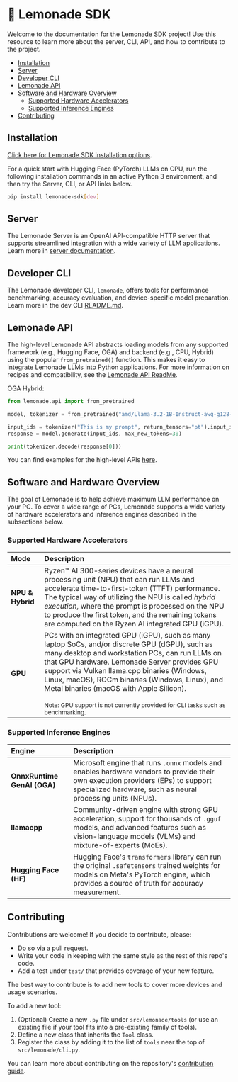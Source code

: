 # 🍋 Lemonade SDK

Welcome to the documentation for the Lemonade SDK project! Use this resource to learn more about the server, CLI, API, and how to contribute to the project.

<div class="hide-in-mkdocs">

- [Installation](#installation)
- [Server](#server)
- [Developer CLI](#developer-cli)
- [Lemonade API](#lemonade-api)
- [Software and Hardware Overview](#software-and-hardware-overview)
  - [Supported Hardware Accelerators](#supported-hardware-accelerators)
  - [Supported Inference Engines](#supported-inference-engines)
- [Contributing](#contributing)
</div>

## Installation


[Click here for Lemonade SDK installation options](https://lemonade-server.ai/install_options.html).

For a quick start with Hugging Face (PyTorch) LLMs on CPU, run the following installation commands in an active Python 3 environment, and then try the Server, CLI, or API links below.

```bash
pip install lemonade-sdk[dev]
```

## Server

The Lemonade Server is an OpenAI API-compatible HTTP server that supports streamlined integration with a wide variety of LLM applications. Learn more in [server documentation](https://lemonade-server.ai/docs/).

## Developer CLI

The Lemonade developer CLI, `lemonade`, offers tools for performance benchmarking, accuracy evaluation, and device-specific model preparation. Learn more in the dev CLI [README.md](./dev_cli/README.md).

## Lemonade API

The high-level Lemonade API abstracts loading models from any supported framework (e.g., Hugging Face, OGA) and backend (e.g., CPU, Hybrid) using the popular `from_pretrained()` function. This makes it easy to integrate Lemonade LLMs into Python applications. For more information on recipes and compatibility, see the [Lemonade API ReadMe](./lemonade_api.md).

OGA Hybrid:
```python
from lemonade.api import from_pretrained

model, tokenizer = from_pretrained("amd/Llama-3.2-1B-Instruct-awq-g128-int4-asym-fp16-onnx-hybrid", recipe="oga-hybrid")

input_ids = tokenizer("This is my prompt", return_tensors="pt").input_ids
response = model.generate(input_ids, max_new_tokens=30)

print(tokenizer.decode(response[0]))
```

You can find examples for the high-level APIs [here](https://github.com/lemonade-sdk/lemonade/tree/main/examples).

## Software and Hardware Overview

The goal of Lemonade is to help achieve maximum LLM performance on your PC. To cover a wide range of PCs, Lemonade supports a wide variety of hardware accelerators and inference engines described in the subsections below.

### Supported Hardware Accelerators

| Mode | Description |
| :--- | :--- |
| **NPU & Hybrid** | Ryzen™ AI 300-series devices have a neural processing unit (NPU) that can run LLMs and accelerate time-to-first-token (TTFT) performance. The typical way of utilizing the NPU is called *hybrid execution*, where the prompt is processed on the NPU to produce the first token, and the remaining tokens are computed on the Ryzen AI integrated GPU (iGPU). |
| **GPU** | PCs with an integrated GPU (iGPU), such as many laptop SoCs, and/or discrete GPU (dGPU), such as many desktop and workstation PCs, can run LLMs on that GPU hardware. Lemonade Server provides GPU support via Vulkan llama.cpp binaries (Windows, Linux, macOS), ROCm binaries (Windows, Linux), and Metal binaries (macOS with Apple Silicon).<br/><br/> <sub>Note: GPU support is not currently provided for CLI tasks such as benchmarking.</sub> |

### Supported Inference Engines
| Engine | Description |
| :--- | :--- |
| **OnnxRuntime GenAI (OGA)** | Microsoft engine that runs `.onnx` models and enables hardware vendors to provide their own execution providers (EPs) to support specialized hardware, such as neural processing units (NPUs). |
| **llamacpp** | Community-driven engine with strong GPU acceleration, support for thousands of `.gguf` models, and advanced features such as vision-language models (VLMs) and mixture-of-experts (MoEs). |
| **Hugging Face (HF)** | Hugging Face's `transformers` library can run the original `.safetensors` trained weights for models on Meta's PyTorch engine, which provides a source of truth for accuracy measurement. |

## Contributing

Contributions are welcome! If you decide to contribute, please:

- Do so via a pull request.
- Write your code in keeping with the same style as the rest of this repo's code.
- Add a test under `test/` that provides coverage of your new feature.

The best way to contribute is to add new tools to cover more devices and usage scenarios.

To add a new tool:

1. (Optional) Create a new `.py` file under `src/lemonade/tools` (or use an existing file if your tool fits into a pre-existing family of tools).
1. Define a new class that inherits the `Tool` class.
1. Register the class by adding it to the list of `tools` near the top of `src/lemonade/cli.py`.

You can learn more about contributing on the repository's [contribution guide](https://github.com/lemonade-sdk/lemonade/blob/main/docs/contribute.md).

<!--This file was originally licensed under Apache 2.0. It has been modified.
Modifications Copyright (c) 2025 AMD-->